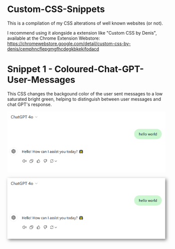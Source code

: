 # Custom-CSS-Snippets 
This is a compilation of my CSS alterations of well known websites (or not).

I recommend using it alongside a extension like "Custom CSS by Denis", available at the Chrome Extension Webstore: https://chromewebstore.google.com/detail/custom-css-by-denis/cemphncflepgmgfhcdegkbkekifodacd

# Snippet 1 - Coloured-Chat-GPT-User-Messages

This CSS changes the backgound color of the user sent messages to a low saturated bright green, helping to distinguish between user messages and chat GPT's response.

![Coloured-Chat-GPT-User-Messages-Demonstration](readme-images/S1.png)

<img src="readme-images/S1.png" alt="Coloured-Chat-GPT-User-Messages-Demonstration" style="box-shadow: 4px 4px 10px rgba(0, 0, 0, 0.5);" />
